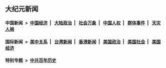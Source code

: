 ## 大纪元新闻

#### 中国新闻 &nbsp;>&nbsp; [中国经济](indexes/ncid283/README.md?04230045) &nbsp;| &nbsp; [大陆政治](indexes/ncid277/README.md?04230045) &nbsp;| &nbsp; [社会万象](indexes/ncid282/README.md?04230045) &nbsp;| &nbsp; [中国人权](indexes/ncid278/README.md?04230045) &nbsp;| &nbsp; [群体事件](indexes/ncid279/README.md?04230045) &nbsp;| &nbsp; [天灾人祸](indexes/ncid280/README.md?04230045)

#### 国际新闻 &nbsp;>&nbsp; [美中关系](indexes/nf1412576/README.md?04230045) &nbsp;| &nbsp; [台湾新闻](indexes/ncid1349361/README.md?04230045) &nbsp;| &nbsp; [香港新闻](indexes/ncid1349362/README.md?04230045) &nbsp;| &nbsp; [美国政治](indexes/ncid1078159/README.md?04230045) &nbsp;| &nbsp; [美国社会](indexes/ncid1078160/README.md?04230045) &nbsp;| &nbsp; [美国经济](indexes/ncid1078158/README.md?04230045)

#### 特别专题 &nbsp;>&nbsp; [中共百年历史](https://github.com/epoch-news/epoch-special/blob/master/README.md?04230045)  
